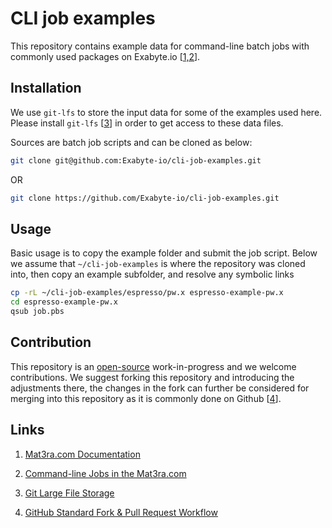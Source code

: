# CLI job examples

This repository contains example data for command-line batch jobs with commonly used packages on Exabyte.io [[1,2](#links)].

## Installation

We use `git-lfs` to store the input data for some of the examples used here. Please install `git-lfs` [[3](#links)] in order to get access to these data files.

Sources are batch job scripts and can be cloned as below:

```bash
git clone git@github.com:Exabyte-io/cli-job-examples.git
```

OR

```bash
git clone https://github.com/Exabyte-io/cli-job-examples.git
```

## Usage

Basic usage is to copy the example folder and submit the job script. Below we assume that `~/cli-job-examples` is where the repository was cloned into, then copy an example subfolder, and resolve any symbolic links

```bash
cp -rL ~/cli-job-examples/espresso/pw.x espresso-example-pw.x
cd espresso-example-pw.x
qsub job.pbs
```

## Contribution

This repository is an [open-source](LICENSE.md) work-in-progress and we welcome contributions. We suggest forking this repository and introducing the adjustments there, the changes in the fork can further be considered for merging into this repository as it is commonly done on Github [[4](#links)].


## Links

1. [Mat3ra.com Documentation](https://docs.mat3ra.com)

2. [Command-line Jobs in the Mat3ra.com](https://docs.mat3ra.com/jobs-cli/overview/)

3. [Git Large File Storage](https://git-lfs.github.com/)

4. [GitHub Standard Fork & Pull Request Workflow](https://gist.github.com/Chaser324/ce0505fbed06b947d962)
